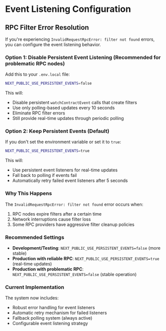 # Event Listening Configuration

## RPC Filter Error Resolution

If you're experiencing `InvalidRequestRpcError: filter not found` errors, you can configure the event listening behavior.

### Option 1: Disable Persistent Event Listening (Recommended for problematic RPC nodes)

Add this to your `.env.local` file:
```bash
NEXT_PUBLIC_USE_PERSISTENT_EVENTS=false
```

This will:
- Disable persistent `watchContractEvent` calls that create filters
- Use only polling-based updates every 10 seconds
- Eliminate RPC filter errors
- Still provide real-time updates through periodic polling

### Option 2: Keep Persistent Events (Default)

If you don't set the environment variable or set it to `true`:
```bash
NEXT_PUBLIC_USE_PERSISTENT_EVENTS=true
```

This will:
- Use persistent event listeners for real-time updates
- Fall back to polling if events fail
- Automatically retry failed event listeners after 5 seconds

### Why This Happens

The `InvalidRequestRpcError: filter not found` error occurs when:
1. RPC nodes expire filters after a certain time
2. Network interruptions cause filter loss
3. Some RPC providers have aggressive filter cleanup policies

### Recommended Settings

- **Development/Testing**: `NEXT_PUBLIC_USE_PERSISTENT_EVENTS=false` (more stable)
- **Production with reliable RPC**: `NEXT_PUBLIC_USE_PERSISTENT_EVENTS=true` (real-time updates)
- **Production with problematic RPC**: `NEXT_PUBLIC_USE_PERSISTENT_EVENTS=false` (stable operation)

### Current Implementation

The system now includes:
- Robust error handling for event listeners
- Automatic retry mechanism for failed listeners
- Fallback polling system (always active)
- Configurable event listening strategy
